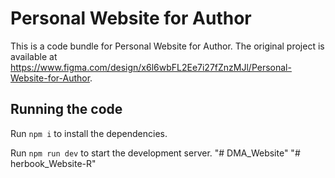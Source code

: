 
  # Personal Website for Author

  This is a code bundle for Personal Website for Author. The original project is available at https://www.figma.com/design/x6l6wbFL2Ee7i27fZnzMJl/Personal-Website-for-Author.

  ## Running the code

  Run `npm i` to install the dependencies.

  Run `npm run dev` to start the development server.
  "# DMA_Website" 
"# herbook_Website-R" 

